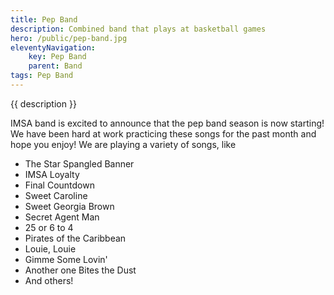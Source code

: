 ```yaml
---
title: Pep Band
description: Combined band that plays at basketball games
hero: /public/pep-band.jpg
eleventyNavigation:
    key: Pep Band
    parent: Band
tags: Pep Band
---
```


{{ description }}

IMSA band is excited to announce that the pep band season is now starting!
We have been hard at work practicing these songs for the past month and hope you enjoy!
We are playing a variety of songs, like
- The Star Spangled Banner
- IMSA Loyalty
- Final Countdown
- Sweet Caroline
- Sweet Georgia Brown
- Secret Agent Man
- 25 or 6 to 4
- Pirates of the Caribbean
- Louie, Louie
- Gimme Some Lovin'
- Another one Bites the Dust
- And others!